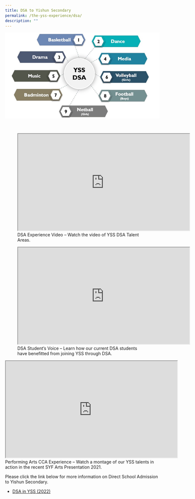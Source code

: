 ```yaml
---
title: DSA to Yishun Secondary
permalink: /the-yss-experience/dsa/
description: ""
---
```

![](/images/YSS_DSA.jpg)

<br>
<figure><iframe width="560" height="315" src="https://www.youtube.com/embed/Ea_swGnMzGE" title="YouTube video player" frameborder="1" allow="accelerometer; autoplay; clipboard-write; encrypted-media; gyroscope; picture-in-picture; web-share" allowfullscreen></iframe>
<figcaption>DSA Experience Video – Watch the video of YSS DSA Talent Areas.</figcaption></figure>

<figure><iframe width="560" height="315" src="https://www.youtube.com/embed/W8aq4VI-3Hc" title="YouTube video player" frameborder="1" allow="accelerometer; autoplay; clipboard-write; encrypted-media; gyroscope; picture-in-picture; web-share" allowfullscreen></iframe>
<figcaption>DSA Student’s Voice – Learn how our current DSA students have benefitted from joining YSS through DSA.</figcaption></figure>

<iframe width="560" height="315" src="https://www.youtube.com/embed/q_8WndVHWXU" title="YouTube video player" frameborder="1" allow="accelerometer; autoplay; clipboard-write; encrypted-media; gyroscope; picture-in-picture; web-share" allowfullscreen></iframe>
Performing Arts CCA Experience – Watch a montage of our YSS talents in action in the recent SYF Arts Presentation 2021.

	
Please click the link below for more information on Direct School Admission to Yishun Secondary.

* [DSA in YSS (2022)]([](/files/YSS%20DSA%202022%20Website%20update.pdf))